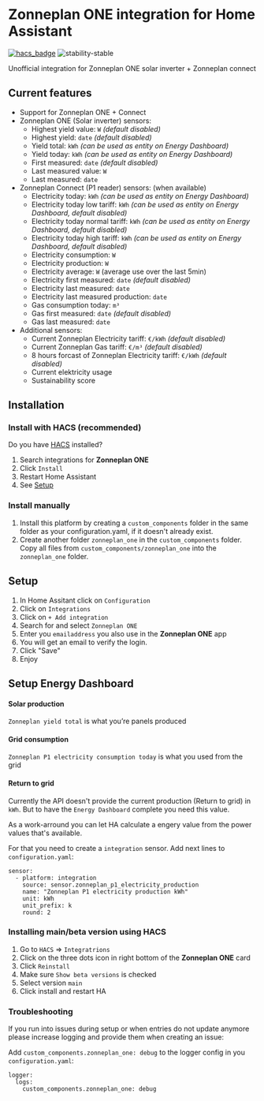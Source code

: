 # Zonneplan ONE integration for Home Assistant

[![hacs_badge](https://img.shields.io/badge/HACS-Default-orange.svg?style=for-the-badge)](https://hacs.xyz/)
![stability-stable](https://img.shields.io/badge/stability-stable-green.svg?style=for-the-badge&color=green)

Unofficial integration for Zonneplan ONE solar inverter + Zonneplan connect

## Current features
- Support for Zonneplan ONE + Connect
- Zonneplan ONE (Solar inverter) sensors:
   - Highest yield value: `W` _(default disabled)_
   - Highest yield: `date` _(default disabled)_
   - Yield total: `kWh` _(can be used as entity on Energy Dashboard)_
   - Yield today: `kWh` _(can be used as entity on Energy Dashboard)_
   - First measured: `date` _(default disabled)_
   - Last measured value: `W`
   - Last measured: `date`
- Zonneplan Connect (P1 reader) sensors: (when available)
   - Electricity today: `kWh` _(can be used as entity on Energy Dashboard)_
   - Electricity today low tariff: `kWh` _(can be used as entity on Energy Dashboard, default disabled)_
   - Electricity today normal tariff: `kWh` _(can be used as entity on Energy Dashboard, default disabled)_
   - Electricity today high tariff: `kWh` _(can be used as entity on Energy Dashboard, default disabled)_
   - Electricity consumption: `W`
   - Electricity production: `W`
   - Electricity average: `W` (average use over the last 5min)
   - Electricity first measured: `date` _(default disabled)_
   - Electricity last measured: `date`
   - Electricity last measured production: `date`
   - Gas consumption today: `m³`
   - Gas first measured: `date` _(default disabled)_
   - Gas last measured: `date`
- Additional sensors:
   - Current Zonneplan Electricity tariff: `€/kWh` _(default disabled)_
   - Current Zonneplan Gas tariff: `€/m³` _(default disabled)_
   - 8 hours forcast of Zonneplan Electricity tariff: `€/kWh` _(default disabled)_
   - Current elektricity usage
   - Sustainability score

## Installation

### Install with HACS (recommended)

Do you have [HACS](https://hacs.xyz/) installed?
1. Search integrations for **Zonneplan ONE**
1. Click `Install`
1. Restart Home Assistant
1. See [Setup](#setup)

### Install manually

1. Install this platform by creating a `custom_components` folder in the same folder as your configuration.yaml, if it doesn't already exist.
2. Create another folder `zonneplan_one` in the `custom_components` folder. Copy all files from `custom_components/zonneplan_one` into the `zonneplan_one` folder.

## Setup
1. In Home Assitant click on `Configuration`
1. Click on `Integrations`
1. Click on `+ Add integration`
1. Search for and select `Zonneplan ONE`
1. Enter you `emailaddress` you also use in the **Zonneplan ONE** app
1. You will get an email to verify the login.
1. Click "Save"
1. Enjoy

## Setup Energy Dashboard

#### Solar production
`Zonneplan yield total` is what you’re panels produced

#### Grid consumption  
`Zonneplan P1 electricity consumption today` is what you used from the grid

#### Return to grid
Currently the API doesn't provide the current production (Return to grid) in `kWh`. But to have the `Energy Dashboard` complete you need this value.

As a work-arround you can let HA calculate a engery value from the power values that's available.

For that you need to create a `integration` sensor. Add next lines to `configuration.yaml`:

```
sensor:
  - platform: integration
    source: sensor.zonneplan_p1_electricity_production
    name: "Zonneplan P1 electricity production kWh"
    unit: kWh
    unit_prefix: k
    round: 2
```

### Installing main/beta version using HACS
1. Go to `HACS` => `Integratrions`
1. Click on the three dots icon in right bottom of the **Zonneplan ONE** card
1. Click `Reinstall`
1. Make sure `Show beta versions` is checked
1. Select version `main`
1. Click install and restart HA

### Troubleshooting

If you run into issues during setup or when entries do not update anymore please increase logging and provide them when creating an issue:

Add `custom_components.zonneplan_one: debug` to the logger config in you `configuration.yaml`:

```
logger:
  logs:
    custom_components.zonneplan_one: debug
```
